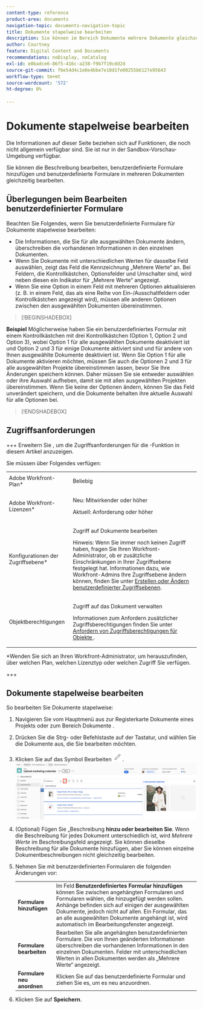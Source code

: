 ```yaml
---
content-type: reference
product-area: documents
navigation-topic: documents-navigation-topic
title: Dokumente stapelweise bearbeiten
description: Sie können im Bereich Dokumente mehrere Dokumente gleichzeitig bearbeiten.
author: Courtney
feature: Digital Content and Documents
recommendations: noDisplay, noCatalog
exl-id: e8badce6-86f5-416c-a238-f9b7f19cdd2d
source-git-commit: f6e54d4c1e0e4bbe7e10d1fe00255b6127e95643
workflow-type: tm+mt
source-wordcount: '572'
ht-degree: 0%

---
```


# Dokumente stapelweise bearbeiten

<span class="preview">Die Informationen auf dieser Seite beziehen sich auf Funktionen, die noch nicht allgemein verfügbar sind. Sie ist nur in der Sandbox-Vorschau-Umgebung verfügbar.</span>

Sie können die Beschreibung bearbeiten, benutzerdefinierte Formulare hinzufügen und benutzerdefinierte Formulare in mehreren Dokumenten gleichzeitig bearbeiten.

## Überlegungen beim Bearbeiten benutzerdefinierter Formulare

Beachten Sie Folgendes, wenn Sie benutzerdefinierte Formulare für Dokumente stapelweise bearbeiten:

* Die Informationen, die Sie für alle ausgewählten Dokumente ändern, überschreiben die vorhandenen Informationen in den einzelnen Dokumenten.
* Wenn Sie Dokumente mit unterschiedlichen Werten für dasselbe Feld auswählen, zeigt das Feld die Kennzeichnung „Mehrere Werte“ an. Bei Feldern, die Kontrollkästchen, Optionsfelder und Umschalter sind, wird neben diesen ein Indikator für „Mehrere Werte“ angezeigt.
* Wenn Sie eine Option in einem Feld mit mehreren Optionen aktualisieren (z. B. in einem Feld, das als eine Reihe von Ein-/Ausschaltfeldern oder Kontrollkästchen angezeigt wird), müssen alle anderen Optionen zwischen den ausgewählten Dokumenten übereinstimmen.

>[!BEGINSHADEBOX]

**Beispiel**
Möglicherweise haben Sie ein benutzerdefiniertes Formular mit einem Kontrollkästchen mit drei Kontrollkästchen (Option 1, Option 2 und Option 3), wobei Option 1 für alle ausgewählten Dokumente deaktiviert ist und Option 2 und 3 für einige Dokumente aktiviert sind und für andere von Ihnen ausgewählte Dokumente deaktiviert ist. Wenn Sie Option 1 für alle Dokumente aktivieren möchten, müssen Sie auch die Optionen 2 und 3 für alle ausgewählten Projekte übereinstimmen lassen, bevor Sie Ihre Änderungen speichern können. Daher müssen Sie sie entweder auswählen oder ihre Auswahl aufheben, damit sie mit allen ausgewählten Projekten übereinstimmen. Wenn Sie keine der Optionen ändern, können Sie das Feld unverändert speichern, und die Dokumente behalten ihre aktuelle Auswahl für alle Optionen bei.

>[!ENDSHADEBOX]

## Zugriffsanforderungen

+++ Erweitern Sie , um die Zugriffsanforderungen für die -Funktion in diesem Artikel anzuzeigen.

Sie müssen über Folgendes verfügen:

<table style="table-layout:auto"> 
 <col> 
 <col> 
 <tbody> 
  <tr> 
   <td role="rowheader">Adobe Workfront-Plan*</td> 
   <td> <p> Beliebig</p> </td> 
  </tr> 
  <tr> 
   <td role="rowheader">Adobe Workfront-Lizenzen*</td> 
   <td><p> Neu: Mitwirkender oder höher</p> 
   <p> Aktuell: Anforderung oder höher</p> </td> 
  </tr> 
  <tr> 
   <td role="rowheader">Konfigurationen der Zugriffsebene*</td> 
   <td> <p>Zugriff auf Dokumente bearbeiten</p> <p>Hinweis: Wenn Sie immer noch keinen Zugriff haben, fragen Sie Ihren Workfront-Administrator, ob er zusätzliche Einschränkungen in Ihrer Zugriffsebene festgelegt hat. Informationen dazu, wie Workfront-Admins Ihre Zugriffsebene ändern können, finden Sie unter <a href="../../administration-and-setup/add-users/configure-and-grant-access/create-modify-access-levels.md" class="MCXref xref">Erstellen oder Ändern benutzerdefinierter Zugriffsebenen</a>.</p> </td> 
  </tr> 
  <tr> 
   <td role="rowheader">Objektberechtigungen</td> 
   <td> <p>Zugriff auf das Dokument verwalten</p> <p>Informationen zum Anfordern zusätzlicher Zugriffsberechtigungen finden Sie unter <a href="../../workfront-basics/grant-and-request-access-to-objects/request-access.md" class="MCXref xref">Anfordern von Zugriffsberechtigungen für Objekte </a>.</p> </td> 
  </tr> 
 </tbody> 
</table>

&#42;Wenden Sie sich an Ihren Workfront-Administrator, um herauszufinden, über welchen Plan, welchen Lizenztyp oder welchen Zugriff Sie verfügen.

+++

## Dokumente stapelweise bearbeiten

So bearbeiten Sie Dokumente stapelweise:

1. Navigieren Sie vom Hauptmenü aus zur Registerkarte Dokumente eines Projekts oder zum Bereich Dokumente .
1. Drücken Sie die Strg- oder Befehlstaste auf der Tastatur, und wählen Sie die Dokumente aus, die Sie bearbeiten möchten.
1. Klicken Sie auf das Symbol Bearbeiten ![Bearbeiten](assets/edit-icon.png).
   ![Position des Bearbeitungssymbols auf der Seite](assets/edit-multiple-documents.png)
1. (Optional) Fügen Sie „Beschreibung **hinzu oder bearbeiten Sie**. Wenn die Beschreibung für jedes Dokument unterschiedlich ist, wird _Mehrere Werte_ im Beschreibungsfeld angezeigt. Sie können dieselbe Beschreibung für alle Dokumente hinzufügen, aber Sie können einzelne Dokumentbeschreibungen nicht gleichzeitig bearbeiten.
1. Nehmen Sie mit benutzerdefinierten Formularen die folgenden Änderungen vor:

   <table>
    <tr>
    <td><strong>Formulare hinzufügen</strong></td>
    <td>Im Feld <strong>Benutzerdefiniertes Formular hinzufügen</strong> können Sie zwischen angehängten Formularen und Formularen wählen, die hinzugefügt werden sollen. Anhänge befinden sich auf einigen der ausgewählten Dokumente, jedoch nicht auf allen. Ein Formular, das an alle ausgewählten Dokumente angehängt ist, wird automatisch im Bearbeitungsfenster angezeigt.  </td>
    </tr>
    <tr>
    <td><strong>Formulare bearbeiten</strong></td>
    <td>Bearbeiten Sie alle angehängten benutzerdefinierten Formulare. Die von Ihnen geänderten Informationen überschreiben die vorhandenen Informationen in den einzelnen Dokumenten. Felder mit unterschiedlichen Werten in allen Dokumenten werden als „Mehrere Werte“ angezeigt. </td>
    </tr>
    <tr>
    <td><strong>Formulare neu anordnen</strong></td>
    <td>Klicken Sie auf das benutzerdefinierte Formular und ziehen Sie es, um es neu anzuordnen.</td>
    </tr>
    </table>
1. Klicken Sie auf **Speichern**.
